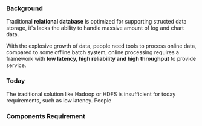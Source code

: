 ### Background

Traditional **relational database** is optimized for supporting structed data storage, it's lacks the ability to handle massive amount of log and chart data. 

With the explosive growth of data, people need tools to process online data, compared to some offline batch system, online processing requires a framework with **low latency, high reliability and high throughput** to provide service.

### Today

The traditional solution like Hadoop or HDFS is insufficient for today requirements, such as low latency. People  

### Components Requirement
